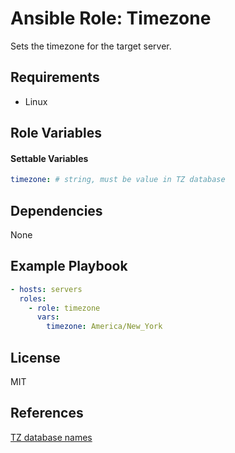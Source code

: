 # Ansible Role: Timezone

Sets the timezone for the target server.

## Requirements

- Linux

## Role Variables

#### Settable Variables

```yaml
timezone: # string, must be value in TZ database
```

## Dependencies

None

## Example Playbook
```yaml
- hosts: servers
  roles:
    - role: timezone
      vars:
        timezone: America/New_York
```

## License

MIT

## References

[TZ database names](https://en.wikipedia.org/wiki/List_of_tz_database_time_zones)
